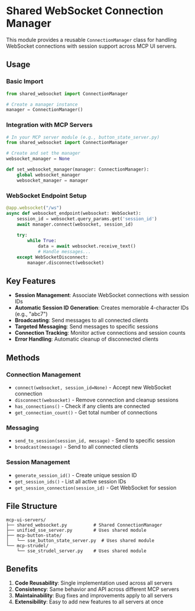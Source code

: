 # Shared WebSocket Connection Manager

This module provides a reusable `ConnectionManager` class for handling WebSocket connections with session support across MCP UI servers.

## Usage

### Basic Import

```python
from shared_websocket import ConnectionManager

# Create a manager instance
manager = ConnectionManager()
```

### Integration with MCP Servers

```python
# In your MCP server module (e.g., button_state_server.py)
from shared_websocket import ConnectionManager

# Create and set the manager
websocket_manager = None

def set_websocket_manager(manager: ConnectionManager):
    global websocket_manager
    websocket_manager = manager
```

### WebSocket Endpoint Setup

```python
@app.websocket("/ws")
async def websocket_endpoint(websocket: WebSocket):
    session_id = websocket.query_params.get('session_id')
    await manager.connect(websocket, session_id)
    
    try:
        while True:
            data = await websocket.receive_text()
            # Handle messages...
    except WebSocketDisconnect:
        manager.disconnect(websocket)
```

## Key Features

- **Session Management**: Associate WebSocket connections with session IDs
- **Automatic Session ID Generation**: Creates memorable 4-character IDs (e.g., "abc7")
- **Broadcasting**: Send messages to all connected clients
- **Targeted Messaging**: Send messages to specific sessions
- **Connection Tracking**: Monitor active connections and session counts
- **Error Handling**: Automatic cleanup of disconnected clients

## Methods

### Connection Management
- `connect(websocket, session_id=None)` - Accept new WebSocket connection
- `disconnect(websocket)` - Remove connection and cleanup sessions
- `has_connections()` - Check if any clients are connected
- `get_connection_count()` - Get total number of connections

### Messaging
- `send_to_session(session_id, message)` - Send to specific session
- `broadcast(message)` - Send to all connected clients

### Session Management
- `generate_session_id()` - Create unique session ID
- `get_session_ids()` - List all active session IDs
- `get_session_connection(session_id)` - Get WebSocket for session

## File Structure

```
mcp-ui-servers/
├── shared_websocket.py          # Shared ConnectionManager
├── unified_sse_server.py        # Uses shared module
├── mcp-button-state/
│   └── sse_button_state_server.py  # Uses shared module
└── mcp-strudel/
    └── sse_strudel_server.py    # Uses shared module
```

## Benefits
1. **Code Reusability**: Single implementation used across all servers
2. **Consistency**: Same behavior and API across different MCP servers
3. **Maintainability**: Bug fixes and improvements apply to all servers
4. **Extensibility**: Easy to add new features to all servers at once
